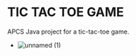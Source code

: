 # TIC TAC TOE GAME
APCS Java project for a tic-tac-toe game.

* ![unnamed (1)](https://user-images.githubusercontent.com/68828516/146659834-b153c3d3-3097-4038-8a08-415d4d86753c.png)
